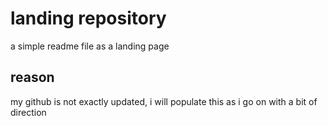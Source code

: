 # landing repository
a simple readme file as a landing page
## reason
my github is not exactly updated, i will populate this as i go on with a bit of direction
